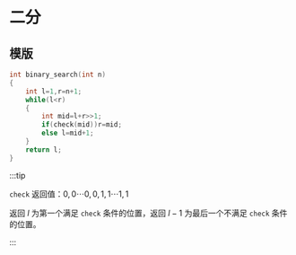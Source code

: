 # 二分

## 模版

```cpp
int binary_search(int n)
{
	int l=1,r=n+1;
	while(l<r)
	{
		int mid=l+r>>1;
		if(check(mid))r=mid;
		else l=mid+1;
	}
	return l;
}
```

:::tip

`check` 返回值：$0,0 \cdots 0,0,1,1 \cdots 1,1$

返回 $l$ 为第一个满足 `check` 条件的位置，返回 $l-1$ 为最后一个不满足 `check` 条件的位置。

:::